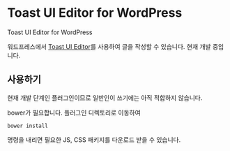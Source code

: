 # Toast UI Editor for WordPress

Toast UI Editor for WordPress

워드프레스에서 [Toast UI Editor](http://ui.toast.com/tui-editor/)를 사용하여 글을 작성할 수 있습니다.
현재 개발 중입니다.

## 사용하기

현재 개발 단계인 플러그인이므로 일반인이 쓰기에는 아직 적합하지 않습니다.

bower가 필요합니다. 플러그인 디렉토리로 이동하여
```
bower install 
```
명령을 내리면 필요한 JS, CSS 패키지를 다운로드 받을 수 있습니다.
